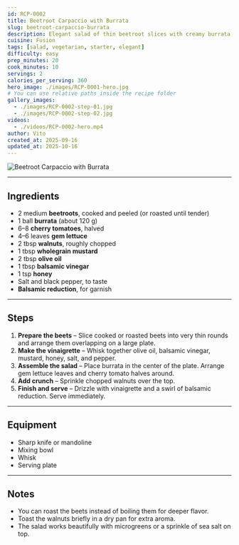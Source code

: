```yaml
---
id: RCP-0002
title: Beetroot Carpaccio with Burrata
slug: beetroot-carpaccio-burrata
description: Elegant salad of thin beetroot slices with creamy burrata, cherry tomatoes, walnut crunch, and balsamic reduction.
cuisine: Fusion
tags: [salad, vegetarian, starter, elegant]
difficulty: easy
prep_minutes: 20
cook_minutes: 10
servings: 2
calories_per_serving: 360
hero_image: ./images/RCP-0001-hero.jpg
# You can use relative paths inside the recipe folder
gallery_images:
  - ./images/RCP-0002-step-01.jpg
  - ./images/RCP-0002-step-02.jpg
videos:
  - ./videos/RCP-0002-hero.mp4
author: Vito
created_at: 2025-09-16
updated_at: 2025-10-16
---
```





![Beetroot Carpaccio with Burrata](./images/RCP-0002-hero.jpg)

---

## Ingredients

* 2 medium **beetroots**, cooked and peeled (or roasted until tender)
* 1 ball **burrata** (about 120 g)
* 6–8 **cherry tomatoes**, halved
* 4–6 leaves **gem lettuce**
* 2 tbsp **walnuts**, roughly chopped
* 1 tbsp **wholegrain mustard**
* 2 tbsp **olive oil**
* 1 tbsp **balsamic vinegar**
* 1 tsp **honey**
* Salt and black pepper, to taste
* **Balsamic reduction**, for garnish

---

## Steps

1. **Prepare the beets** – Slice cooked or roasted beets into very thin rounds and arrange them overlapping on a large plate.
2. **Make the vinaigrette** – Whisk together olive oil, balsamic vinegar, mustard, honey, salt, and pepper.
3. **Assemble the salad** – Place burrata in the center of the plate. Arrange gem lettuce leaves and cherry tomato halves around.
4. **Add crunch** – Sprinkle chopped walnuts over the top.
5. **Finish and serve** – Drizzle with vinaigrette and a swirl of balsamic reduction. Serve immediately.

---

## Equipment

* Sharp knife or mandoline
* Mixing bowl
* Whisk
* Serving plate

---

## Notes

* You can roast the beets instead of boiling them for deeper flavor.
* Toast the walnuts briefly in a dry pan for extra aroma.
* The salad works beautifully with microgreens or a sprinkle of sea salt on top.

